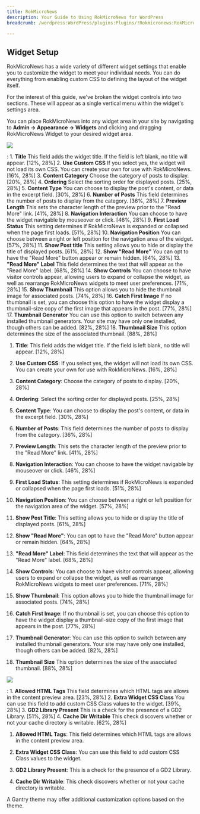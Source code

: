 ```yaml
---
title: RokMicroNews
description: Your Guide to Using RokMicroNews for WordPress
breadcrumb: /wordpress:WordPress/plugins:Plugins/!Rokmicronews:RokMicroNews

---
```


Widget Setup
-----
RokMicroNews has a wide variety of different widget settings that enable you to customize the widget to meet your individual needs. You can do everything from enabling custom CSS to defining the layout of the widget itself. 

For the interest of this guide, we've broken the widget controls into two sections. These will appear as a single vertical menu within the widget's settings area.

You can place RokMicroNews into any widget area in your site by navigating to **Admin -> Appearance -> Widgets** and clicking and dragging RokMicroNews Widget to your desired widget area.

![][widget1]

:   1. **Title** This field adds the widget title. If the field is left blank, no title will appear. [12%, 28%]
    2. **Use Custom CSS** If you select yes, the widget will not load its own CSS. You can create your own for use with RokMicroNews. [16%, 28%]
    3. **Content Category** Choose the category of posts to display. [20%, 28%]
    4. **Ordering** Select the sorting order for displayed posts. [25%, 28%]
    5. **Content Type** You can choose to display the post's content, or data in the excerpt field. [30%, 28%]
    6. **Number of Posts** This field determines the number of posts to display from the category. [36%, 28%]
    7. **Preview Length** This sets the character length of the preview prior to the "Read More" link. [41%, 28%]
    8. **Navigation Interaction** You can choose to have the widget navigable by mouseover or click. [46%, 28%]
    9. **First Load Status** This setting determines if RokMicroNews is expanded or collapsed when the page first loads. [51%, 28%]
    10. **Navigation Position** You can choose between a right or left position for the navigation area of the widget. [57%, 28%]
    11. **Show Post title** This setting allows you to hide or display the title of displayed posts. [61%, 28%]
    12. **Show "Read More"** You can opt to have the "Read More" button appear or remain hidden. [64%, 28%]
    13. **"Read More" Label** This field determines the text that will appear as the "Read More" label. [68%, 28%]
    14. **Show Controls** You can choose to have visitor controls appear, allowing users to expand or collapse the widget, as well as rearrange RokMicroNews widgets to meet user preferences. [71%, 28%]
    15. **Show Thumbnail** This option allows you to hide the thumbnail image for associated posts. [74%, 28%]
    16. **Catch First Image** If no thumbnail is set, you can choose this option to have the widget display a thumbnail-size copy of the first image that appears in the post. [77%, 28%]
    17. **Thumbnail Generator** You can use this option to switch between any installed thumbnail generators. Your site may have only one installed, though others can be added. [82%, 28%]
    18. **Thumbnail Size** This option determines the size of the associated thumbnail. [88%, 28%]

1. **Title**: This field adds the widget title. If the field is left blank, no title will appear. [12%, 28%]

2. **Use Custom CSS**: If you select yes, the widget will not load its own CSS. You can create your own for use with RokMicroNews. [16%, 28%]

3. **Content Category**: Choose the category of posts to display. [20%, 28%]

4. **Ordering**: Select the sorting order for displayed posts. [25%, 28%]

5. **Content Type**: You can choose to display the post's content, or data in the excerpt field. [30%, 28%]

6. **Number of Posts**: This field determines the number of posts to display from the category. [36%, 28%]

7. **Preview Length**: This sets the character length of the preview prior to the "Read More" link. [41%, 28%]

8. **Navigation Interaction**: You can choose to have the widget navigable by mouseover or click. [46%, 28%]

9. **First Load Status**: This setting determines if RokMicroNews is expanded or collapsed when the page first loads. [51%, 28%]

10. **Navigation Position**: You can choose between a right or left position for the navigation area of the widget. [57%, 28%]

11. **Show Post Title**: This setting allows you to hide or display the title of displayed posts. [61%, 28%]

12. **Show "Read More"**: You can opt to have the "Read More" button appear or remain hidden. [64%, 28%]

13. **"Read More" Label**: This field determines the text that will appear as the "Read More" label. [68%, 28%]

14. **Show Controls**: You can choose to have visitor controls appear, allowing users to expand or collapse the widget, as well as rearrange RokMicroNews widgets to meet user preferences. [71%, 28%]

15. **Show Thumbnail**: This option allows you to hide the thumbnail image for associated posts. [74%, 28%]

16. **Catch First Image**: If no thumbnail is set, you can choose this option to have the widget display a thumbnail-size copy of the first image that appears in the post. [77%, 28%]

17. **Thumbnail Generator**: You can use this option to switch between any installed thumbnail generators. Your site may have only one installed, though others can be added. [82%, 28%]

18. **Thumbnail Size** This option determines the size of the associated thumbnail. [88%, 28%]

![][widget3]

:   1. **Allowed HTML Tags** This field determines which HTML tags are allows in the content preview area. [23%, 28%]
    2. **Extra Widget CSS Class** You can use this field to add custom CSS Class values to the widget. [39%, 28%]
    3. **GD2 Library Present** This is a check for the presence of a GD2 Library. [51%, 28%]
    4. **Cache Dir Writable** This check discovers whether or not your cache directory is writable. [62%, 28%]

1. **Allowed HTML Tags**: This field determines which HTML tags are allows in the content preview area. 

2. **Extra Widget CSS Class**: You can use this field to add custom CSS Class values to the widget.

3. **GD2 Library Present**: This is a check for the presence of a GD2 Library.

4. **Cache Dir Writable**: This check discovers whether or not your cache directory is writable.

A Gantry theme may offer additional customization options based on the theme.

[widget1]: assets/wp_rokmicronews_widget_1.png
[widget2]: assets/wp_rokmicronews_widget_2.png
[widget3]: assets/wp_rokmicronews_widget_3.png
[rokmicronews-download]: http://www.rockettheme.com/wordpress-downloads/plugins/club/2618-rokmicronews
[feature]: assets/rokmicronews.jpg